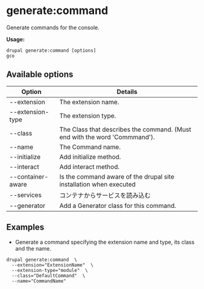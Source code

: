 # generate:command
Generate commands for the console.

**Usage:**
```
drupal generate:command [options]
gco
```

## Available options
Option | Details
-------|-------------
--extension | The extension name.
--extension-type | The extension type.
--class | The Class that describes the command. (Must end with the word 'Commmand').
--name | The Command name.
--initialize | Add initialize method.
--interact | Add interact method.
--container-aware | Is the command aware of the drupal site installation when executed
--services | コンテナからサービスを読み込む
--generator | Add a Generator class for this command.

## Examples
* Generate a command specifying the extension name and type, its class and the name.
```
drupal generate:command  \
  --extension="ExtensionName"  \
  --extension-type="module"  \
  --class="DefaultCommand"  \
  --name="CommandName"
```

